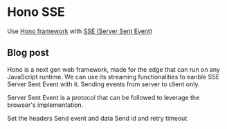 # Hono SSE

Use [Hono framework](https://hono.dev/) with [SSE (Server Sent Event)](https://developer.mozilla.org/en-US/docs/Web/API/Server-sent_events/Using_server-sent_events)


## Blog post


Hono is a next gen web framework, made for the edge that can run on any JavaScript runtime. We can use its streaming functionalities to eanble SSE Server Sent Event with it. Sending events from server to client only.

Server Sent Event is a protocol that can be followed to leverage the browser's implementation.



Set the headers
Send event and data
Send id and retry timeout

